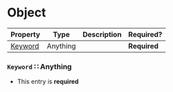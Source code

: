 <a id="map74"></a>
# Object

| Property | Type | Description | Required? |
| -------- | ---- | ----------- | --------- |
|[Keyword](#keyword-anything)|Anything| |**Required**|


<a id="keyword-anything"></a>
### `Keyword` ∷ Anything

* This entry is **required**


